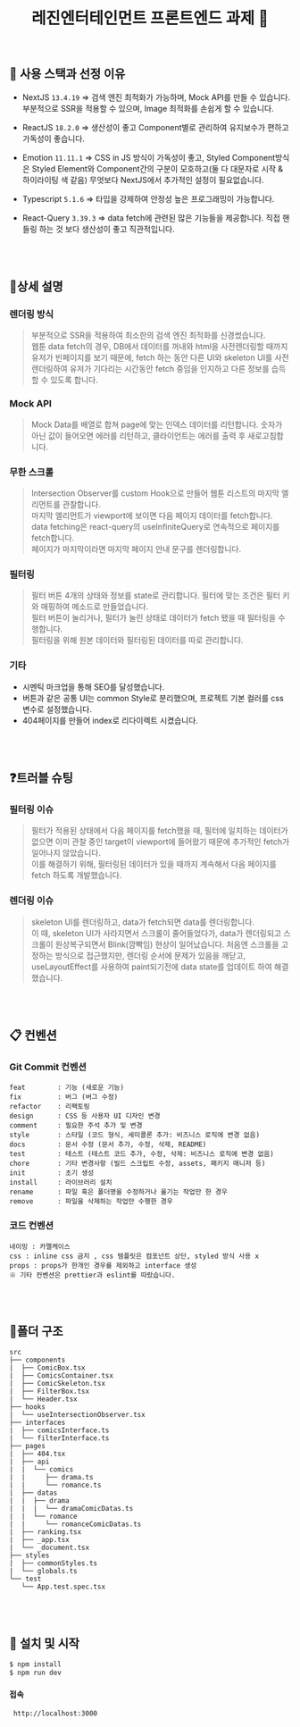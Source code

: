 
<h1 align="center">레진엔터테인먼트 프론트엔드 과제 👋</h1>

<br>


## :wrench: 사용 스택과 선정 이유

- NextJS `13.4.19` => 검색 엔진 최적화가 가능하며, Mock API를 만들 수 있습니다. 부분적으로 SSR을 적용할 수 있으며, Image 최적화를 손쉽게 할 수 있습니다.

- ReactJS `18.2.0` => 생산성이 좋고 Component별로 관리하여 유지보수가 편하고 가독성이 좋습니다.

- Emotion `11.11.1` => CSS in JS 방식이 가독성이 좋고, Styled Component방식은 Styled Element와 Component간의 구분이 모호하고(둘 다 대문자로 시작 & 하이라이팅 색 같음) 무엇보다 NextJS에서 추가적인 설정이 필요없습니다.

- Typescript `5.1.6` => 타입을 강제하여 안정성 높은 프로그래밍이 가능합니다.

- React-Query `3.39.3` => data fetch에 관련된 많은 기능들을 제공합니다. 직접 핸들링 하는 것 보다 생산성이 좋고 직관적입니다.

<br>
<br>

##  :speech_balloon:상세 설명

### 렌더링 방식

> 부분적으로 SSR을 적용하여 최소한의 검색 엔진 최적화를 신경썼습니다. <br>웹툰 data fetch의 경우, DB에서 데이터를 꺼내와 html을 사전렌더링할 때까지 유저가 빈페이지를 보기 때문에, fetch 하는 동안 다른 UI와 skeleton UI를 사전 렌더링하여 유저가 기다리는 시간동안 fetch 중임을 인지하고 다른 정보를 습득할 수 있도록 합니다.

### Mock API

> Mock Data를 배열로 합쳐 page에 맞는 인덱스 데이터를 리턴합니다. 숫자가 아닌 값이 들어오면 에러를 리턴하고, 클라이언트는 에러를 출력 후 새로고침합니다.

### 무한 스크롤

> Intersection Observer를 custom Hook으로 만들어 웹툰 리스트의 마지막 엘리먼트를 관찰합니다. <br> 마지막 엘리먼트가 viewport에 보이면 다음 페이지 데이터를 fetch합니다. <br>
data fetching은 react-query의 useInfiniteQuery로 연속적으로 페이지를 fetch합니다. <br>
페이지가 마지막이라면 마지막 페이지 안내 문구를 렌더링합니다.

### 필터링

> 필터 버튼 4개의 상태와 정보를 state로 관리합니다. 필터에 맞는 조건은 필터 키와 매핑하여 메소드로 만들었습니다. <br>
필터 버튼이 눌리거나, 필터가 눌린 상태로 데이터가 fetch 됐을 때 필터링을 수행합니다.
<br> 필터링을 위해 원본 데이터와 필터링된 데이터를 따로 관리합니다.

### 기타

- 시멘틱 마크업을 통해 SEO를 달성했습니다.
- 버튼과 같은 공통 UI는 common Style로 분리했으며, 프로젝트 기본 컬러를 css 변수로 설정했습니다.
- 404페이지를 만들어 index로 리다이렉트 시켰습니다.

<br>
<br>


## :question:트러블 슈팅

### 필터링 이슈
 
 > 필터가 적용된 상태에서 다음 페이지를 fetch했을 때, 필터에 일치하는 데이터가 없으면 이미 관찰 중인 target이 viewport에 들어왔기 때문에 추가적인 fetch가 일어나지 않았습니다. <br>
 이를 해결하기 위해, 필터링된 데이터가 있을 때까지 계속해서 다음 페이지를 fetch 하도록 개발했습니다.

### 렌더링 이슈

> skeleton UI를 렌더링하고, data가 fetch되면 data를 렌더링합니다. <br> 이 때, skeleton UI가 사라지면서 스크롤이 줄어들었다가, data가 렌더링되고 스크롤이 원상복구되면서 Blink(깜빡임) 현상이 일어났습니다.
처음엔 스크롤을 고정하는 방식으로 접근했지만, 렌더링 순서에 문제가 있음을 깨닫고, useLayoutEffect를 사용하여 paint되기전에 data state를 업데이트 하여 해결했습니다.


<br>
<br>

## :clipboard: 컨벤션

### Git Commit 컨벤션

```
feat        : 기능 (새로운 기능)
fix         : 버그 (버그 수정)
refactor    : 리팩토링
design      : CSS 등 사용자 UI 디자인 변경
comment     : 필요한 주석 추가 및 변경
style       : 스타일 (코드 형식, 세미콜론 추가: 비즈니스 로직에 변경 없음)
docs        : 문서 수정 (문서 추가, 수정, 삭제, README)
test        : 테스트 (테스트 코드 추가, 수정, 삭제: 비즈니스 로직에 변경 없음)
chore       : 기타 변경사항 (빌드 스크립트 수정, assets, 패키지 매니저 등)
init        : 초기 생성
install     : 라이브러리 설치
rename      : 파일 혹은 폴더명을 수정하거나 옮기는 작업만 한 경우
remove      : 파일을 삭제하는 작업만 수행한 경우
```

### 코드 컨벤션

```
네이밍 : 카멜케이스
css : inline css 금지 , css 템플릿은 컴포넌트 상단, styled 방식 사용 x
props : props가 한개인 경우를 제외하고 interface 생성
※ 기타 컨벤션은 prettier과 eslint를 따랐습니다.
```

<br>
<br>

## :file_folder:폴더 구조
```
src
├── components
|  ├── ComicBox.tsx
|  ├── ComicsContainer.tsx
|  ├── ComicSkeleton.tsx
|  ├── FilterBox.tsx
|  └── Header.tsx
├── hooks
|  └── useIntersectionObserver.tsx
├── interfaces
|  ├── comicsInterface.ts
|  └── filterInterface.ts
├── pages
|  ├── 404.tsx
|  ├── api
|  |  └── comics
|  |     ├── drama.ts
|  |     └── romance.ts
|  ├── datas
|  |  ├── drama
|  |  |  └── dramaComicDatas.ts
|  |  └── romance
|  |     └── romanceComicDatas.ts
|  ├── ranking.tsx
|  ├── _app.tsx
|  └── _document.tsx
├── styles
|  ├── commonStyles.ts
|  └── globals.ts
└── test
   └── App.test.spec.tsx
```

<br>
<br>

## :runner: 설치 및 시작

```bash
$ npm install
$ npm run dev
```

#### 접속

```
 http://localhost:3000
```




